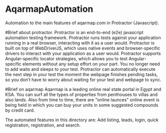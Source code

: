 # AqarmapAutomation
Automation to the main features of aqarmap.com in Protractor (Javascript).

#Brief about protractor.
Protractor is an end-to-end (e2e) javascript automation testing framework. Protractor runs tests against your application running in a real browser, interacting with it as a user would. Protractor is built on top of WebDriverJS, which uses native events and browser-specific drivers to interact with your application as a user would. Protractor supports Angular-specific locator strategies, which allows you to test Angular-specific elements without any setup effort on your part. You no longer need to add waits and sleeps to your test. Protractor can automatically execute the next step in your test the moment the webpage finishes pending tasks, so you don’t have to worry about waiting for your test and webpage to sync.

#Brief on aqarmap
Aqarmap is a leading online real state portal in Egypt and KSA. You can surf all the types of properties from penthouses to villas and also lands. Also from time to time, there are "online launces" online event is being held in which you can buy your units in some suggested compounds by credit card.

The automated features in this directory are: Add listing, leads, login, quick registration, registration, and search.
